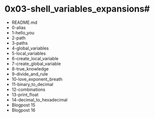 # 0x03-shell_variables_expansions#

* README.md
* 0-alias
* 1-hello_you
* 2-path
* 3-paths
* 4-global_variables
* 5-local_variables
* 6-create_local_variable
* 7-create_global_variable
* 8-true_knowledge
* 9-divide_and_rule
* 10-love_exponent_breath
* 11-binary_to_decimal
* 12-combinations
* 13-print_float
* 14-decimal_to_hexadecimal
* Blogpost 15
* Blogpost 16
